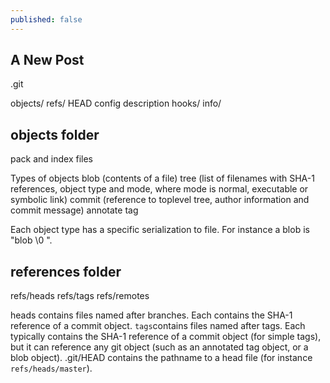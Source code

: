 ```yaml
---
published: false
---
```


## A New Post

.git

objects/
refs/
HEAD
config
description
hooks/
info/


## objects folder
<SHA-1 named files>
pack and index files

Types of objects
blob (contents of a file)
tree (list of filenames with SHA-1 references, object type and mode, where mode is normal, executable or symbolic link) 
commit (reference to toplevel tree, author information and commit message)
annotate tag

Each object type has a specific serialization to file. For instance a blob is "blob <space> <content length> \0 <content>".

## references folder 
refs/heads
refs/tags
refs/remotes

heads contains files named after branches. Each contains the SHA-1 reference of a commit object.
`tags`contains files named after tags. Each typically contains the SHA-1 reference of a commit object (for simple tags), but it can reference any git object (such as an annotated tag object, or a blob object). 
.git/HEAD contains the pathname to a head file (for instance `refs/heads/master`).






